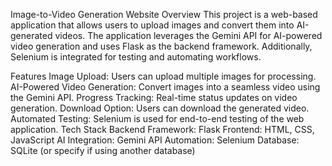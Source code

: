 Image-to-Video Generation Website
Overview
This project is a web-based application that allows users to upload images and convert them into AI-generated videos. 
The application leverages the Gemini API for AI-powered video generation and uses Flask as the backend framework. Additionally, Selenium is integrated for testing and automating workflows.

Features
Image Upload: Users can upload multiple images for processing.
AI-Powered Video Generation: Convert images into a seamless video using the Gemini API.
Progress Tracking: Real-time status updates on video generation.
Download Option: Users can download the generated video.
Automated Testing: Selenium is used for end-to-end testing of the web application.
Tech Stack
Backend Framework: Flask
Frontend: HTML, CSS, JavaScript
AI Integration: Gemini API
Automation: Selenium
Database: SQLite (or specify if using another database)
